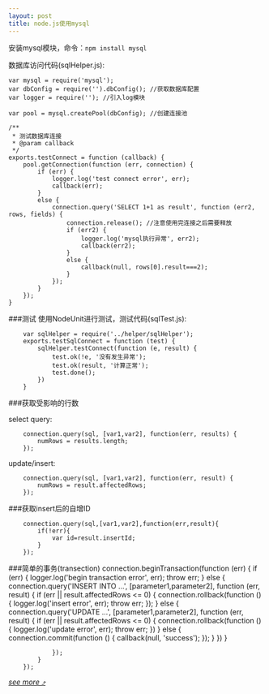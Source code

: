 ```yaml
---
layout: post
title: node.js使用mysql
---
```


安装mysql模块，命令：`npm install mysql`

数据库访问代码(sqlHelper.js):

    var mysql = require('mysql');
    var dbConfig = require('').dbConfig(); //获取数据库配置
    var logger = require(''); //引入log模块

    var pool = mysql.createPool(dbConfig); //创建连接池

    /**
     * 测试数据库连接
     * @param callback
     */
    exports.testConnect = function (callback) {
        pool.getConnection(function (err, connection) {
            if (err) {
                logger.log('test connect error', err);
                callback(err);
            }
            else {
                connection.query('SELECT 1+1 as result', function (err2, rows, fields) {
                    connection.release(); //注意使用完连接之后需要释放
                    if (err2) {
                        logger.log('mysql执行异常', err2);
                        callback(err2);
                    }
                    else {
                        callback(null, rows[0].result===2);
                    }
                });
            }
        });
    }

###测试
使用NodeUnit进行测试，测试代码(sqlTest.js):

        var sqlHelper = require('../helper/sqlHelper');
        exports.testSqlConnect = function (test) {
            sqlHelper.testConnect(function (e, result) {
                test.ok(!e, '没有发生异常');
                test.ok(result, '计算正常');
                test.done();
            })
        }

###获取受影响的行数

select query:

        connection.query(sql, [var1,var2], function(err, results) {
            numRows = results.length;
        });

update/insert:

        connection.query(sql, [var1,var2], function(err, result) {
            numRows = result.affectedRows;
        });

###获取insert后的自增ID

        connection.query(sql,[var1,var2],function(err,result){
            if(!err){
                var id=result.insertId;
            }
        });

###简单的事务(transection)
        connection.beginTransaction(function (err) {
            if (err) {
                logger.log('begin transaction error', err);
                throw err;
            }
            else {
                connection.query('INSERT INTO ...', [parameter1,parameter2], function (err, result) {
                    if (err || result.affectedRows <= 0) {
                        connection.rollback(function () {
                            logger.log('insert error', err);
                            throw err;
                        });
                    }
                    else {
                        connection.query('UPDATE ...', [parameter1,parameter2], function (err, result) {
                            if (err || result.affectedRows <= 0) {
                                connection.rollback(function () {
                                    logger.log('update error', err);
                                    throw err;
                                })
                            }
                            else {
                                connection.commit(function () {
                                    callback(null, 'success');
                                });
                            }
                        })
                    }

                });
            }
        });

*[see more &#10548;](http://stackoverflow.com/questions/16199842/find-number-of-rows-in-returned-mysql-result-nodejs)*
